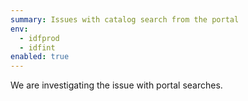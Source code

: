 ```yaml
---
summary: Issues with catalog search from the portal
env:
  - idfprod
  - idfint
enabled: true
---
```


We are investigating the issue with portal searches. 
